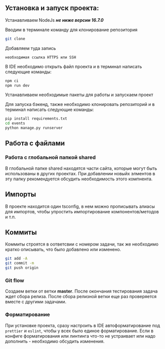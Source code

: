 ## Установка и запуск проекта:

Устанавливаем NodeJs **_не ниже версии 16.7.0_**

Вводим в терминале команду для клонирование репозитория

```bash
git clone
```

Добавляем туда запись

`необходимая ссылка HTTPS или SSH`

В IDE необходимо открыть файл проекта и в терминал написать следующие команды:

```bash
npm ci
npm run dev
```

Устанавливаем необходимые пакеты для работы и запускаем проект

Для запуска бэкенд, также необходимо клонировать репозиторий и в терминал написать следующие команды:

```bash
pip install requirements.txt
cd events
python manage.py runserver
```

## Работа с файлами

### Работа с глобальной папкой shared

В глобальной папке shared находятся части сайта, которые могут быть использованы в других проектах. При добавлении новыйх элментов в эту папку рекомендуется обсудить необходимость этого компнента.

## Импорты

В проекте находится один tsconfig, в нем можно прописывать алиасы для импортов, чтобы упростить импортирование компонентов/методов и т.п.

## Коммиты

Коммиты строятся в оответсвии с номером задачи, так же необходимо кратко описывать, что было добавлено или изменено.

```bash
git add -A
git commit -m
git push origin
```

### Git flow

Создаем ветки от ветки **master**. После окончания тестирования задача ждет сбора релиза. После сбора релизной ветки еще раз проверяется вместе с другими задачами.

### Форматирование

При установке проекта, сразу настроить в IDE автоформатирование под `prettier` и `eslint`, чтобы у всех было единое форматирование.
Если в конфиге форматирования или линтинга что-то не устраивает или надо дополнить - необходимо обсудить изменения.

